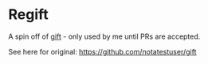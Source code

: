 # Regift

A spin off of [gift](https://github.com/notatestuser/gift) - only used by me
until PRs are accepted.

See here for original: <https://github.com/notatestuser/gift>
